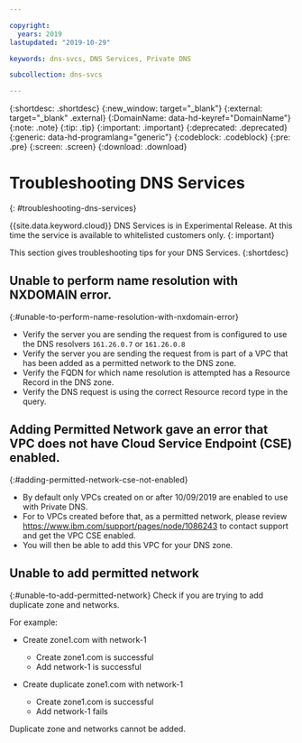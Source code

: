 ```yaml
---

copyright:
  years: 2019
lastupdated: "2019-10-29"

keywords: dns-svcs, DNS Services, Private DNS

subcollection: dns-svcs

---
```



{:shortdesc: .shortdesc}
{:new_window: target="_blank"}
{:external: target="_blank" .external}
{:DomainName: data-hd-keyref="DomainName"}
{:note: .note}
{:tip: .tip}
{:important: .important}
{:deprecated: .deprecated}
{:generic: data-hd-programlang="generic"}
{:codeblock: .codeblock}
{:pre: .pre}
{:screen: .screen}
{:download: .download}

# Troubleshooting DNS Services
{: #troubleshooting-dns-services}

{{site.data.keyword.cloud}} DNS Services is in Experimental Release. At this time the service is available to whitelisted customers only.
{: important}

This section gives troubleshooting tips for your DNS Services.
{:shortdesc}

## Unable to perform name resolution with NXDOMAIN error.
{:#unable-to-perform-name-resolution-with-nxdomain-error}
  * Verify the server you are sending the request from is configured to use the DNS resolvers `161.26.0.7` or `161.26.0.8`
  * Verify the server you are sending the request from is part of a VPC that has been added as a permitted network to the DNS zone.
  * Verify the FQDN for which name resolution is attempted has a Resource Record in the DNS zone.
  * Verify the DNS request is using the correct Resource record type in the query.

## Adding Permitted Network gave an error that VPC does not have Cloud Service Endpoint (CSE) enabled.
{:#adding-permitted-network-cse-not-enabled}
  * By default only VPCs created on or after 10/09/2019 are enabled to use with Private DNS.
  * For to VPCs created before that, as a permitted network, please review https://www.ibm.com/support/pages/node/1086243 to contact support and get the VPC CSE enabled.
  * You will then be able to add this VPC for your DNS zone.

## Unable to add permitted network
{:#unable-to-add-permitted-network}
Check if you are trying to add duplicate zone and networks.

For example:

- Create zone1.com with network-1
  - Create zone1.com is successful
  - Add network-1 is successful

- Create duplicate zone1.com with network-1
  - Create zone1.com is successful
  - Add network-1 fails


Duplicate zone and networks cannot be added.
